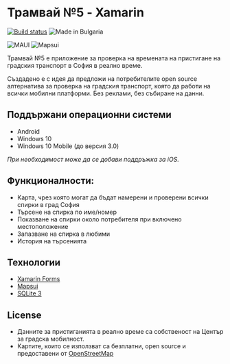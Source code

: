 # Трамвай №5 - Xamarin
[![Build status](https://ci.appveyor.com/api/projects/status/pop7yhvoqu5r9xoe?svg=true)](https://ci.appveyor.com/project/betrakiss/tramlinefive-xamarin)
![Made in Bulgaria](https://img.shields.io/static/v1?label=made%20in&message=Bulgaria&color=success)

![MAUI](https://img.shields.io/static/v1?label=.NET%20&message=MAUI&color=purple)
![Mapsui](https://img.shields.io/static/v1?label=mapsui%20&message=4.1.0&color=blue)

Трамвай №5 е приложение за проверка на времената на пристигане на градския транспорт в София в реално време.

Създадено е с идея да предложи на потребителите open source алтернатива за проверка на градския транспорт, която да работи на всички мобилни платформи. 
Без реклами, без събиране на данни.

## Поддържани операционни системи 
* Android
* Windows 10 
* Windows 10 Mobile (до версия 3.0)

*При необходимост може да се добави поддръжка за iOS.*

## Функционалности:
* Карта, чрез която могат да бъдат намерени и проверени всички спирки в град София
* Търсене на спирка по име/номер
* Показване на спирки около потребителя при включено местоположение
* Запазване на спирка в любими
* История на търсенията 

## Технологии
* [Xamarin Forms](https://github.com/xamarin/Xamarin.Forms)
* [Mapsui](https://github.com/mapsui/Mapsui)
* [SQLite 3](https://www.sqlite.org/index.html)

## License
* Данните за пристиганията в реално време са собственост на Център за градска мобилност.
* Картите, които се използват са безплатни, open source и предоставени от [OpenStreetMap](https://www.openstreetmap.org/copyright)
